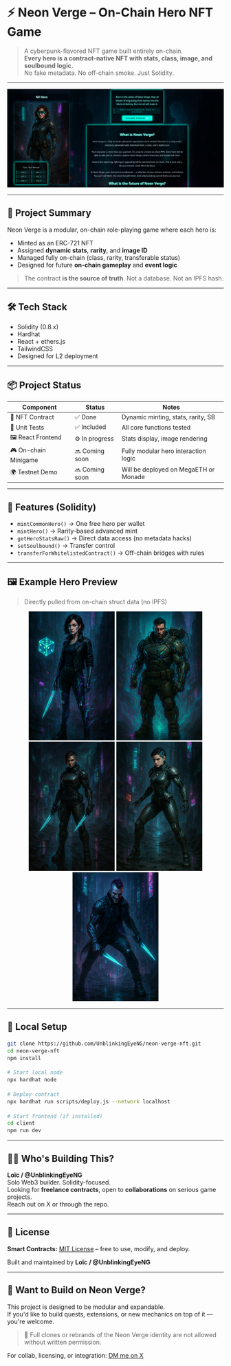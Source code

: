 # ⚡ Neon Verge – On-Chain Hero NFT Game

> A cyberpunk-flavored NFT game built entirely on-chain.  
> **Every hero is a contract-native NFT with stats, class, image, and soulbound logic.**  
> No fake metadata. No off-chain smoke. Just Solidity.

---

![Neon Verge Hero Example](./images/hero_preview.png) <!-- Change path if needed -->

---

## 🧱 Project Summary

Neon Verge is a modular, on-chain role-playing game where each hero is:

- Minted as an ERC-721 NFT
- Assigned **dynamic stats**, **rarity**, and **image ID**
- Managed fully on-chain (class, rarity, transferable status)
- Designed for future **on-chain gameplay** and **event logic**

> The contract **is the source of truth**. Not a database. Not an IPFS hash.

---

## 🛠️ Tech Stack

- Solidity (0.8.x)
- Hardhat
- React + ethers.js
- TailwindCSS
- Designed for L2 deployment

---

## 📦 Project Status

| Component           | Status         | Notes                                 |
|---------------------|----------------|----------------------------------------|
| 🔗 NFT Contract      | ✅ Done         | Dynamic minting, stats, rarity, SB     |
| 🧪 Unit Tests        | ✅ Included     | All core functions tested              |
| 🖼️ React Frontend    | ⚙️ In progress  | Stats display, image rendering         |
| 🎮 On-chain Minigame | 🔜 Coming soon  | Fully modular hero interaction logic   |
| 🌍 Testnet Demo      | 🔜 Coming soon  | Will be deployed on MegaETH or Monade  |

---

## 🧬 Features (Solidity)

- `mintCommonHero()` → One free hero per wallet  
- `mintHero()` → Rarity-based advanced mint  
- `getHeroStatsRaw()` → Direct data access (no metadata hacks)  
- `setSoulbound()` → Transfer control  
- `transferForWhitelistedContract()` → Off-chain bridges with rules  

---

## 🖼️ Example Hero Preview

> Directly pulled from on-chain struct data (no IPFS)

<p align="center">
  <img src="./off-chain/public/imgs/6.png" width="200"/>
  <img src="./off-chain/public/imgs/19.png" width="200"/>
  <img src="./off-chain/public/imgs/13.png" width="200"/>
  <img src="./off-chain/public/imgs/4.png" width="200"/>
  <img src="./off-chain/public/imgs/14.png" width="200"/>
</p>

---

## 🔧 Local Setup

```bash
git clone https://github.com/UnblinkingEyeNG/neon-verge-nft.git
cd neon-verge-nft
npm install

# Start local node
npx hardhat node

# Deploy contract
npx hardhat run scripts/deploy.js --network localhost

# Start frontend (if installed)
cd client
npm run dev
```

---

## 🙋‍♂️ Who's Building This?

**Loïc / @UnblinkingEyeNG**  
Solo Web3 builder. Solidity-focused.  
Looking for **freelance contracts**, open to **collaborations** on serious game projects.  
Reach out on X or through the repo.

---

## 📜 License

**Smart Contracts:** [MIT License](./LICENSE) – free to use, modify, and deploy.  

Built and maintained by **Loïc / @UnblinkingEyeNG**

---

## 🧠 Want to Build on Neon Verge?

This project is designed to be modular and expandable.  
If you'd like to build quests, extensions, or new mechanics on top of it — you're welcome.

> 🚫 Full clones or rebrands of the Neon Verge identity are not allowed without written permission.

For collab, licensing, or integration: [DM me on X](https://twitter.com/UnblinkingEyeNG)


